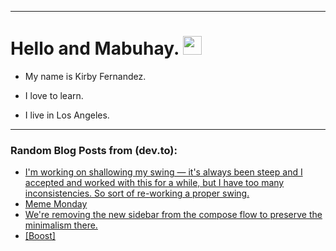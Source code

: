 
<img src="https://komarev.com/ghpvc/?username=kirbygit&style=flat-square&color=blue" alt=""/>

---
<h1>
  Hello and Mabuhay.
  <img src="https://media.giphy.com/media/hvRJCLFzcasrR4ia7z/giphy.gif" width="30px"/>
</h1>

- My name is Kirby Fernandez.

- I love to learn.

- I live in Los Angeles.

---

### Random Blog Posts from (dev.to):
<!-- BLOG-POST-LIST:START -->
- [I&#39;m working on shallowing my swing — it&#39;s always been steep and I accepted and worked with this for a while, but I have too many inconsistencies. So sort of re-working a proper swing.](https://dev.to/ben/im-working-on-shallowing-my-swing-its-always-been-steep-and-i-accepted-and-worked-with-this-for-5bcc)
- [Meme Monday](https://dev.to/ben/meme-monday-34k4)
- [We&#39;re removing the new sidebar from the compose flow to preserve the minimalism there.](https://dev.to/ben/were-removing-the-new-sidebar-from-the-compose-flow-to-preserve-the-minimalism-there-4ja5)
- [[Boost]](https://dev.to/ben/-11g9)
<!-- BLOG-POST-LIST:END -->
